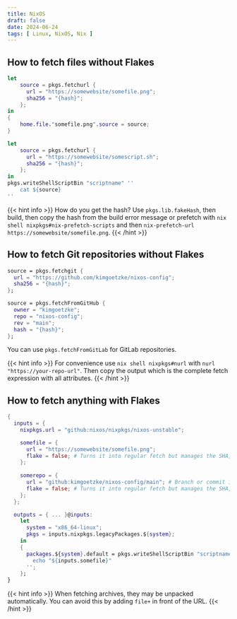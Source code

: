 ```yaml
---
title: NixOS
draft: false
date: 2024-06-24
tags: [ Linux, NixOS, Nix ]
---
```


## How to fetch files without Flakes

```nix
let
    source = pkgs.fetchurl {
      url = "https://somewebsite/somefile.png";
      sha256 = "{hash}";
    };
in
{
    home.file."somefile.png".source = source;
}
```

```nix
let
    source = pkgs.fetchurl {
      url = "https://somewebsite/somescript.sh";
      sha256 = "{hash}";
    };
in
pkgs.writeShellScriptBin "scriptname" ''
    cat ${source}
''
```

{{< hint info >}}
How do you get the hash? Use `pkgs.lib.fakeHash`, then build, then copy the hash from the build error message or
prefetch with `nix shell nixpkgs#nix-prefetch-scripts` and then `nix-prefetch-url https://somewebsite/somefile.png`.
{{< /hint >}}

## How to fetch Git repositories without Flakes

```nix
source = pkgs.fetchgit {
  url = "https://github.com/kimgoetzke/nixos-config";
  sha256 = "{hash}";
};
```

```nix
source = pkgs.fetchFromGitHub {
  owner = "kimgoetzke";
  repo = "nixos-config";
  rev = "main";
  hash = "{hash}";
};
```

You can use `pkgs.fetchFromGitLab` for GitLab repositories.

{{< hint info >}}
For convenience use `nix shell nixpkgs#nurl` with `nurl "https://your-repo-url"`. Then copy the output which is the
complete fetch expression with all attributes.
{{< /hint >}}

## How to fetch anything with Flakes

```nix
{
  inputs = {
    nixpkgs.url = "github:nixos/nixpkgs/nixos-unstable";

    somefile = {
      url = "https://somewebsite/somefile.png";
      flake = false; # Turns it into regular fetch but manages the SHA, etc. for you in the flake.lock file
    };
    
    somerepo = {
      url = "github:kimgoetzke/nixos-config/main"; # Branch or commit is optional
      flake = false; # Turns it into regular fetch but manages the SHA, etc. for you in the flake.lock file
    };
  };

  outputs = { ... }@inputs:
    let
      system = "x86_64-linux";
      pkgs = inputs.nixpkgs.legacyPackages.${system};
    in
    {
      packages.${system}.default = pkgs.writeShellScriptBin "scriptname" ''
        echo "${inputs.somefile}"
      '';
    };
}
```

{{< hint info >}}
When fetching archives, they may be unpacked automatically. You can avoid this by adding `file+` in front of the URL.
{{< /hint >}}